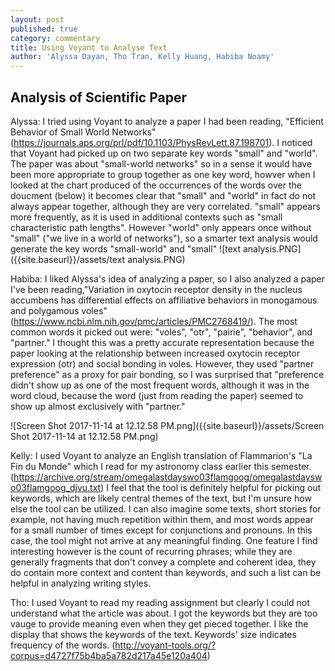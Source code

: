```yaml
---
layout: post
published: true
category: commentary
title: Using Voyant to Analyse Text
author: 'Alyssa Dayan, Tho Tran, Kelly Huang, Habiba Noamy'
---
```

## Analysis of Scientific Paper
Alyssa: I tried using Voyant to analyze a paper I had been reading, "Efficient Behavior of Small World Networks" (https://journals.aps.org/prl/pdf/10.1103/PhysRevLett.87.198701). I noticed that Voyant had picked up on two separate key words "small" and "world". The paper was about "small-world networks" so in a sense it would have been more appropriate to group together as one key word, howver when I looked at the chart produced of the occurrences of the words over the doucment (below) it becomes clear that "small" and "world" in fact do not always appear together, although they are very correlated. "small" appears more frequently, as it is used in additional contexts such as "small characteristic path lengths". However "world" only appears once without "small" ("we live in a world of networks"), so a smarter text analysis would generate the key words "small-world" and "small"
![text analysis.PNG]({{site.baseurl}}/assets/text analysis.PNG)

Habiba:
I liked Alyssa's idea of analyzing a paper, so I also analyzed a paper I've been reading,"Variation in oxytocin receptor density in the nucleus accumbens has differential effects on affiliative behaviors in monogamous and polygamous voles" (https://www.ncbi.nlm.nih.gov/pmc/articles/PMC2768419/). The most common words it picked out were: "voles", "otr", "pairie", "behavior", and "partner." I thought this was a pretty accurate representation because the paper looking at the relationship between increased oxytocin receptor expression (otr) and social bonding in voles. However, they used "partner preference" as a proxy for pair bonding, so I was surprised that "preference didn't show up as one of the most frequent words, although it was in the word cloud, because the word (just from reading the paper) seemed to show up almost exclusively with "partner."

![Screen Shot 2017-11-14 at 12.12.58 PM.png]({{site.baseurl}}/assets/Screen Shot 2017-11-14 at 12.12.58 PM.png)

Kelly: I used Voyant to analyze an English translation of Flammarion's "La Fin du Monde" which I read for my astronomy class earlier this semester. (https://archive.org/stream/omegalastdayswo03flamgoog/omegalastdayswo03flamgoog_djvu.txt) I feel that the tool is definitely helpful for picking out keywords, which are likely central themes of the text, but I'm unsure how else the tool can be utilized. I can also imagine some texts, short stories for example, not having much repetition within them, and most words appear for a small number of times except for conjunctions and pronouns. In this case, the tool might not arrive at any meaningful finding. One feature I find interesting however is the count of recurring phrases; while they are generally fragments that don't convey a complete and coherent idea, they do contain more context and content than keywords, and such a list can be helpful in analyzing writing styles.

Tho:
I used Voyant to read my reading assignment but clearly I could not understand what the article was about. I got the keywords but they are too vauge to provide meaning even when they get pieced together. I like the display that shows the keywords of the text. Keywords' size indicates frequency of the words.
(http://voyant-tools.org/?corpus=d4727f75b4ba5a782d217a45e120a404)
